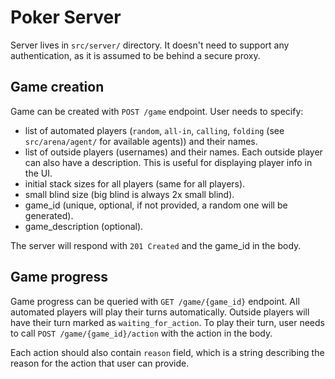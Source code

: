 # Poker Server

Server lives in `src/server/` directory.
It doesn't need to support any authentication, as it is assumed to be behind a secure proxy.

## Game creation

Game can be created with `POST /game` endpoint.
User needs to specify:
- list of automated players (`random`, `all-in`, `calling`, `folding` (see
  `src/arena/agent/` for available agents)) and their names.
- list of outside players (usernames) and their names. Each outside player can
  also have a description. This is useful for displaying player info in the UI.
- initial stack sizes for all players (same for all players).
- small blind size (big blind is always 2x small blind).
- game_id (unique, optional, if not provided, a random one will be generated).
- game_description (optional).

The server will respond with `201 Created` and the game_id in the body.

## Game progress

Game progress can be queried with `GET /game/{game_id}` endpoint.
All automated players will play their turns automatically.
Outside players will have their turn marked as `waiting_for_action`.
To play their turn, user needs to call `POST /game/{game_id}/action`
with the action in the body.

Each action should also contain `reason` field, which is a string describing
the reason for the action that user can provide.
